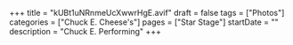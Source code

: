 +++
title = "kUBt1uNRnmeUcXwwrHgE.avif"
draft = false
tags = ["Photos"]
categories = ["Chuck E. Cheese's"]
pages = ["Star Stage"]
startDate = ""
description = "Chuck E. Performing"
+++

